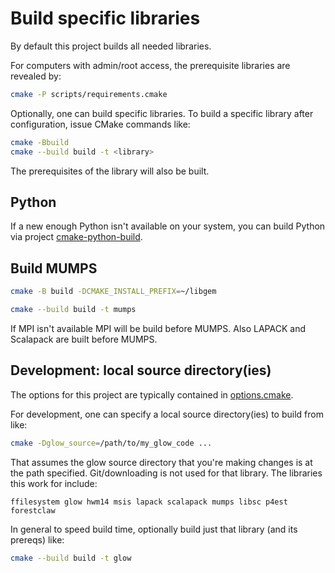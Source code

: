 # Build specific libraries

By default this project builds all needed libraries.

For computers with admin/root access, the prerequisite libraries are revealed by:

```sh
cmake -P scripts/requirements.cmake
```

Optionally, one can build specific libraries.
To build a specific library after configuration, issue CMake commands like:

```sh
cmake -Bbuild
cmake --build build -t <library>
```

The prerequisites of the library will also be built.

## Python

If a new enough Python isn't available on your system, you can build Python via project
[cmake-python-build](https://github.com/gemini3d/cmake-python-build).

## Build MUMPS

```sh
cmake -B build -DCMAKE_INSTALL_PREFIX=~/libgem

cmake --build build -t mumps
```

If MPI isn't available MPI will be build before MUMPS.
Also LAPACK and Scalapack are built before MUMPS.

## Development: local source directory(ies)

The options for this project are typically contained in [options.cmake](./options.cmake).

For development, one can specify a local source directory(ies) to build from like:

```sh
cmake -Dglow_source=/path/to/my_glow_code ...
```

That assumes the glow source directory that you're making changes is at the path specified.
Git/downloading is not used for that library.
The libraries this work for include:

```
ffilesystem glow hwm14 msis lapack scalapack mumps libsc p4est forestclaw
```

In general to speed build time, optionally build just that library (and its prereqs) like:

```sh
cmake --build build -t glow
```
